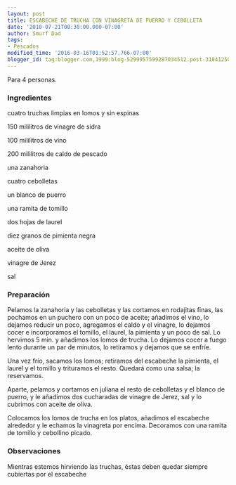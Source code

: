 ```yaml
---
layout: post
title: ESCABECHE DE TRUCHA CON VINAGRETA DE PUERRO Y CEBOLLETA
date: '2010-07-21T08:30:00.000-07:00'
author: Smurf Dad
tags:
- Pescados
modified_time: '2016-03-16T01:52:57.766-07:00'
blogger_id: tag:blogger.com,1999:blog-5299957599287034512.post-3184125057866255167
---
```


Para 4 personas.

<h3>Ingredientes</h3>

cuatro truchas limpias en lomos y sin espinas

150 mililitros de vinagre de sidra

100 mililitros de vino

200 mililitros de caldo de pescado

una zanahoria

cuatro cebolletas

un blanco de puerro

una ramita de tomillo

dos hojas de laurel

diez granos de pimienta negra

aceite de oliva

vinagre de Jerez

sal

<h3>Preparación</h3>

Pelamos la zanahoria y las cebolletas y las cortamos en rodajitas finas, las pochamos en un puchero con un poco de aceite; añadimos el vino, lo dejamos reducir un poco, agregamos el caldo y el vinagre, lo dejamos cocer e incorporamos el tomillo, el laurel, la pimienta y un poco de sal. Lo hervimos 5 min. y añadimos los lomos de trucha. Lo dejamos cocer a fuego lento durante un par de minutos, lo retiramos y dejamos que se enfríe.

Una vez frío, sacamos los lomos; retiramos del escabeche la pimienta, el laurel y el tomillo y trituramos el resto. Quedará como una salsa; la reservamos.

Aparte, pelamos y cortamos en juliana el resto de cebolletas y el blanco de puerro, y le añadimos dos cucharadas de vinagre de Jerez, sal y lo cubrimos con aceite de oliva.

Colocamos los lomos de trucha en los platos, añadimos el escabeche alrededor y le echamos la vinagreta por encima. Decoramos con una ramita de tomillo y cebollino picado.

<h3>Observaciones</h3>

Mientras estemos hirviendo las truchas, éstas deben quedar siempre cubiertas por el escabeche

